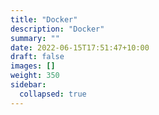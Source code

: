 ```yaml
---
title: "Docker"
description: "Docker"
summary: ""
date: 2022-06-15T17:51:47+10:00
draft: false
images: []
weight: 350
sidebar:
  collapsed: true
---
```

